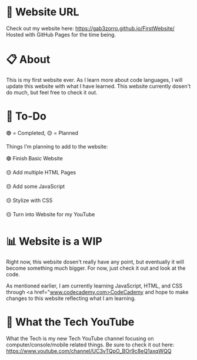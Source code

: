 # 🔗 Website URL

Check out my website here: https://gab3zorro.github.io/FirstWebsite/
Hosted with GitHub Pages for the time being.

# 📋 About

This is my first website ever. As I learn more about code languages, I will update this website with what I have learned.
This website currently dosen't do much, but feel free to check it out.

# 📝 To-Do

🟢 = Completed, 🟡 = Planned

Things I'm planning to add to the website:

🟢 Finish Basic Website

🟡 Add multiple HTML Pages

🟡 Add some JavaScript

🟡 Stylize with CSS

🟡 Turn into Website for my YouTube

# 📊 Website is a WIP

Right now, this website dosen't really have any point, but eventually it will become something much bigger. 
For now, just check it out and look at the code.

As mentioned earlier, I am currently learning JavaScript, HTML, and CSS through <a href="www.codecademy.com>CodeCademy</a> and hope to make changes to this website reflecting what I am learning.

# 🤯 What the Tech YouTube

What the Tech is my new Tech YouTube channel focusing on computer/console/mobile related things. Be sure to check it out here: https://www.youtube.com/channel/UC3vTQpO_BOr9c8eQ1axqWQQ

